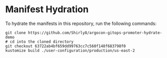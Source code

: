 # Manifest Hydration

To hydrate the manifests in this repository, run the following commands:

```shell
git clone https://github.com/Shirly8/argocon-gitops-promoter-hydrate-demo
# cd into the cloned directory
git checkout 63722ab4bf659dd99763cc7c560f148f683798f0
kustomize build ./user-configuration/production/us-east-2
```
